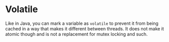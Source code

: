 # Volatile

Like in Java, you can mark a variable as `volatile` to prevent it from being cached in a way that makes it different between threads.  It does not make it atomic though and is not a replacement for mutex locking and such.
